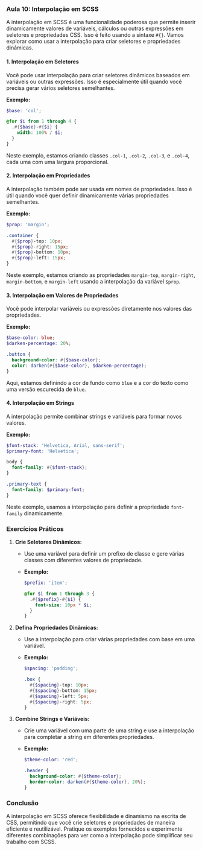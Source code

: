 ### Aula 10: Interpolação em SCSS

A interpolação em SCSS é uma funcionalidade poderosa que permite inserir dinamicamente valores de variáveis, cálculos ou outras expressões em seletores e propriedades CSS. Isso é feito usando a sintaxe `#{}`. Vamos explorar como usar a interpolação para criar seletores e propriedades dinâmicas.

#### 1. Interpolação em Seletores

Você pode usar interpolação para criar seletores dinâmicos baseados em variáveis ou outras expressões. Isso é especialmente útil quando você precisa gerar vários seletores semelhantes.

**Exemplo:**

```scss
$base: 'col';

@for $i from 1 through 4 {
  .#{$base}-#{$i} {
    width: 100% / $i;
  }
}
```

Neste exemplo, estamos criando classes `.col-1`, `.col-2`, `.col-3`, e `.col-4`, cada uma com uma largura proporcional.

#### 2. Interpolação em Propriedades

A interpolação também pode ser usada em nomes de propriedades. Isso é útil quando você quer definir dinamicamente várias propriedades semelhantes.

**Exemplo:**

```scss
$prop: 'margin';

.container {
  #{$prop}-top: 10px;
  #{$prop}-right: 15px;
  #{$prop}-bottom: 10px;
  #{$prop}-left: 15px;
}
```

Neste exemplo, estamos criando as propriedades `margin-top`, `margin-right`, `margin-bottom`, e `margin-left` usando a interpolação da variável `$prop`.

#### 3. Interpolação em Valores de Propriedades

Você pode interpolar variáveis ou expressões diretamente nos valores das propriedades.

**Exemplo:**

```scss
$base-color: blue;
$darken-percentage: 20%;

.button {
  background-color: #{$base-color};
  color: darken(#{$base-color}, $darken-percentage);
}
```

Aqui, estamos definindo a cor de fundo como `blue` e a cor do texto como uma versão escurecida de `blue`.

#### 4. Interpolação em Strings

A interpolação permite combinar strings e variáveis para formar novos valores.

**Exemplo:**

```scss
$font-stack: 'Helvetica, Arial, sans-serif';
$primary-font: 'Helvetica';

body {
  font-family: #{$font-stack};
}

.primary-text {
  font-family: $primary-font;
}
```

Neste exemplo, usamos a interpolação para definir a propriedade `font-family` dinamicamente.

### Exercícios Práticos

1. **Crie Seletores Dinâmicos:**
   
   - Use uma variável para definir um prefixo de classe e gere várias classes com diferentes valores de propriedade.
   
   - **Exemplo:**
     
     ```scss
     $prefix: 'item';
     
     @for $i from 1 through 3 {
       .#{$prefix}-#{$i} {
         font-size: 10px * $i;
       }
     }
     ```

2. **Defina Propriedades Dinâmicas:**
   
   - Use a interpolação para criar várias propriedades com base em uma variável.
   
   - **Exemplo:**
     
     ```scss
     $spacing: 'padding';
     
     .box {
       #{$spacing}-top: 10px;
       #{$spacing}-bottom: 15px;
       #{$spacing}-left: 5px;
       #{$spacing}-right: 5px;
     }
     ```

3. **Combine Strings e Variáveis:**
   
   - Crie uma variável com uma parte de uma string e use a interpolação para completar a string em diferentes propriedades.
   
   - **Exemplo:**
     
     ```scss
     $theme-color: 'red';
     
     .header {
       background-color: #{$theme-color};
       border-color: darken(#{$theme-color}, 20%);
     }
     ```

### Conclusão

A interpolação em SCSS oferece flexibilidade e dinamismo na escrita de CSS, permitindo que você crie seletores e propriedades de maneira eficiente e reutilizável. Pratique os exemplos fornecidos e experimente diferentes combinações para ver como a interpolação pode simplificar seu trabalho com SCSS.
